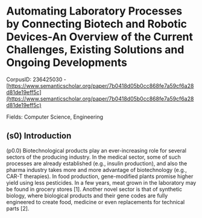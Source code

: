 # Automating Laboratory Processes by Connecting Biotech and Robotic Devices-An Overview of the Current Challenges, Existing Solutions and Ongoing Developments

CorpusID: 236425030 - [https://www.semanticscholar.org/paper/7b0418d05b0cc868fe7a59cf6a28d81de19eff5c](https://www.semanticscholar.org/paper/7b0418d05b0cc868fe7a59cf6a28d81de19eff5c)

Fields: Computer Science, Engineering

## (s0) Introduction
(p0.0) Biotechnological products play an ever-increasing role for several sectors of the producing industry. In the medical sector, some of such processes are already established (e.g., insulin production), and also the pharma industry takes more and more advantage of biotechnology (e.g., CAR-T therapies). In food production, gene-modified plants promise higher yield using less pesticides. In a few years, meat grown in the laboratory may be found in grocery stores [1]. Another novel sector is that of synthetic biology, where biological products and their gene codes are fully engineered to create food, medicine or even replacements for technical parts [2].
